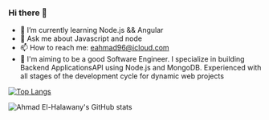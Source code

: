 ### Hi there 👋

- 🌱 I’m currently learning Node.js && Angular
- 💬 Ask me about Javascript and node
- 📫 How to reach me: eahmad96@icloud.com
- 🤞 I'm aiming to be a good Software Engineer. I specialize in
  building Backend ApplicationsAPI using Node.js and
  MongoDB. Experienced with all stages of the development
  cycle for dynamic web projects

[![Top Langs](https://github-readme-stats.vercel.app/api/top-langs/?username=a-halawany&show_icons=true&theme=radical)](https://github.com/anuraghazra/github-readme-stats)

![Ahmad El-Halawany's GitHub stats](https://github-readme-stats.vercel.app/api?username=a-halawany&show_icons=true&theme=radical)
